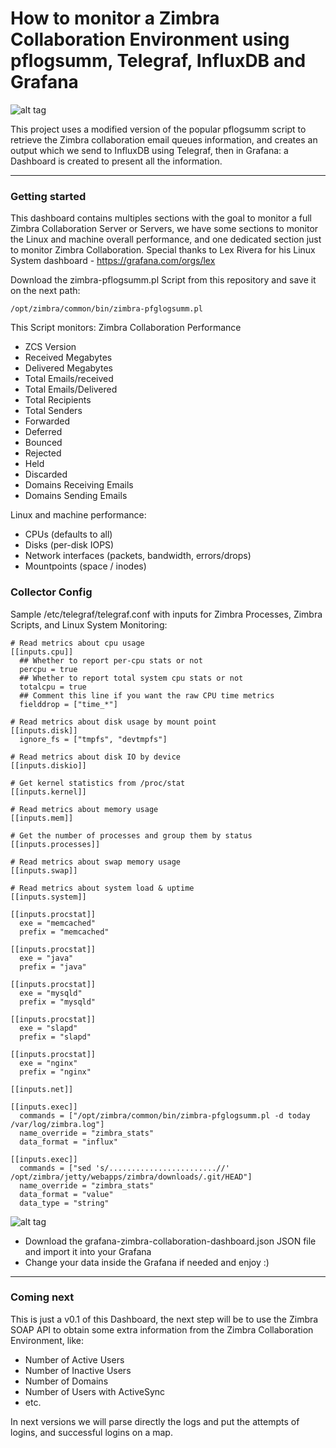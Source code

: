 How to monitor a Zimbra Collaboration Environment using pflogsumm, Telegraf, InfluxDB and Grafana
===================

![alt tag](https://www.jorgedelacruz.es/wp-content/uploads/2017/08/zimbra-grafana-001.png)

This project uses a modified version of the popular pflogsumm script to retrieve the Zimbra collaboration email queues information, and creates an output which we send to InfluxDB using Telegraf, then in Grafana: a Dashboard is created to present all the information.

----------

### Getting started
This dashboard contains multiples sections with the goal to monitor a full Zimbra Collaboration Server or Servers, we have some sections to monitor the Linux and machine overall performance, and one dedicated section just to monitor Zimbra Collaboration. Special thanks to Lex Rivera for his Linux System dashboard - https://grafana.com/orgs/lex

Download the zimbra-pflogsumm.pl Script from this repository and save it on the next path: 
```
/opt/zimbra/common/bin/zimbra-pfglogsumm.pl
```
This Script monitors:
Zimbra Collaboration Performance
* ZCS Version
* Received Megabytes
* Delivered Megabytes
* Total Emails/received
* Total Emails/Delivered
* Total Recipients
* Total Senders
* Forwarded
* Deferred
* Bounced
* Rejected
* Held
* Discarded
* Domains Receiving Emails
* Domains Sending Emails

Linux and machine performance:
* CPUs (defaults to all)
* Disks (per-disk IOPS)
* Network interfaces (packets, bandwidth, errors/drops)
* Mountpoints (space / inodes)

### Collector Config

Sample /etc/telegraf/telegraf.conf with inputs for Zimbra Processes, Zimbra Scripts, and Linux System Monitoring:

```
# Read metrics about cpu usage
[[inputs.cpu]]
  ## Whether to report per-cpu stats or not
  percpu = true
  ## Whether to report total system cpu stats or not
  totalcpu = true
  ## Comment this line if you want the raw CPU time metrics
  fielddrop = ["time_*"]

# Read metrics about disk usage by mount point
[[inputs.disk]]
  ignore_fs = ["tmpfs", "devtmpfs"]

# Read metrics about disk IO by device
[[inputs.diskio]]

# Get kernel statistics from /proc/stat
[[inputs.kernel]]

# Read metrics about memory usage
[[inputs.mem]]

# Get the number of processes and group them by status
[[inputs.processes]]

# Read metrics about swap memory usage
[[inputs.swap]]

# Read metrics about system load & uptime
[[inputs.system]]

[[inputs.procstat]]
  exe = "memcached"
  prefix = "memcached"

[[inputs.procstat]]
  exe = "java"
  prefix = "java"

[[inputs.procstat]]
  exe = "mysqld"
  prefix = "mysqld"

[[inputs.procstat]]
  exe = "slapd"
  prefix = "slapd"

[[inputs.procstat]]
  exe = "nginx"
  prefix = "nginx"

[[inputs.net]]

[[inputs.exec]]
  commands = ["/opt/zimbra/common/bin/zimbra-pfglogsumm.pl -d today /var/log/zimbra.log"]
  name_override = "zimbra_stats"
  data_format = "influx"

[[inputs.exec]]
  commands = ["sed 's/........................//' /opt/zimbra/jetty/webapps/zimbra/downloads/.git/HEAD"]
  name_override = "zimbra_stats"
  data_format = "value"
  data_type = "string"
```

![alt tag](https://www.jorgedelacruz.es/wp-content/uploads/2017/07/telegraf-service.png)

* Download the grafana-zimbra-collaboration-dashboard.json JSON file and import it into your Grafana
* Change your data inside the Grafana if needed and enjoy :)

----------

### Coming next
This is just a v0.1 of this Dashboard, the next step will be to use the Zimbra SOAP API to obtain some extra information from the Zimbra Collaboration Environment, like:
* Number of Active Users
* Number of Inactive Users
* Number of Domains
* Number of Users with ActiveSync
* etc.

In next versions we will parse directly the logs and put the attempts of logins, and successful logins on a map.